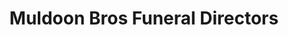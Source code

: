 ---
title: "Muldoon Bros Funeral Directors"
url: /kells/muldoon-bros-funeral-directors/
shop: funeral directors
---